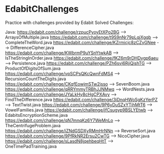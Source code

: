 # EdabitChallenges
Practice with challenges provided by Edabit
Solved Challenges:

Java:
https://edabit.com/challenge/rzpucPyoyEtXPo2BG --> ArraysOfMultiple.java
https://edabit.com/challenge/t9S9nNr79pLqjXgqb --> CompleteTheWord.java
https://edabit.com/challenge/KZrmicjc8zCZyGNee --> DifferenceCipher.java
https://edabit.com/challenge/KWbrmP9uYSnYtwkAB --> IsTheStringInOrder.java
https://edabit.com/challenge/fKZ6m9rDHDvgp6aeu --> Persistence.java
https://edabit.com/challenge/PZh6svj6RjiQishTG --> ProductOfDigitsOfSum.java
https://edabit.com/challenge/vpSCPsQKcQwnFdMS4 --> RecursionCountTheDigits.java
https://edabit.com/challenge/CKqfEowjmSTw2jsso --> SevenBoom.java
https://edabit.com/challenge/qRRYmmyTRBhJJNMwq --> WordNests.java
https://edabit.com/challenge/JYaLkHy8cHgCPXAvy --> FindTheDifference.java
https://edabit.com/challenge/3iDnqHWoSgKzYerPZ --> TextTwist.java
https://edabit.com/challenge/9P6yDuSZxYTihMtT6 --> VowelFamilies.java
https://edabit.com/challenge/jfCsugyp9BSLYEtwb --> EdabitsEncryptionScheme.java
https://edabit.com/challenge/qN7mnqKz6Y7WeMnLo --> TheCentrifugeProblem.java
https://edabit.com/challenge/iZNdGSDXyRMmHrNNn --> ReverseSort.java
https://edabit.com/challenge/9PfRkNR2Ersu2CwTG --> NicoCipher.java
https://edabit.com/challenge/sLasdN8jqehbeqHtT --> OneTimePadTraining.java

